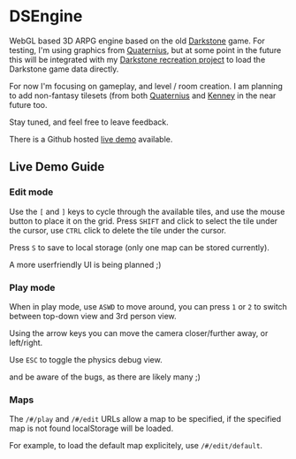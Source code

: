 # DSEngine

WebGL based 3D ARPG engine based on the old [Darkstone](https://en.wikipedia.org/wiki/Darkstone) game. For testing, I'm using graphics from [Quaternius](https://www.patreon.com/quaternius), but at some point in the future this will be integrated with my [Darkstone recreation project](https://github.com/Game3DEE/darkstone) to load the Darkstone game data directly.

For now I'm focusing on gameplay, and level / room creation. I am planning to add non-fantasy tilesets (from both [Quaternius](https://www.patreon.com/quaternius) and [Kenney](https://kenney.nl/) in the near future too.

Stay tuned, and feel free to leave feedback.

There is a Github hosted [live demo](https://game3dee.github.io/dsengine/) available.

## Live Demo Guide

### Edit mode

Use the `[` and `]` keys to cycle through the available tiles, and use the mouse button to place it on the grid. Press `SHIFT` and click to select the tile under the cursor, use `CTRL` click to delete the tile under the cursor.

Press `S` to save to local storage (only one map can be stored currently).

A more userfriendly UI is being planned ;)

### Play mode

When in play mode, use `ASWD` to move around, you can press `1` or `2` to switch between top-down view and 3rd person view.

Using the arrow keys you can move the camera closer/further away, or left/right.

Use `ESC` to toggle the physics debug view.

and be aware of the bugs, as there are likely many ;)

### Maps

The `/#/play` and `/#/edit` URLs allow a map to be specified, if the specified map is not found localStorage will be loaded.

For example, to load the default map explicitely, use `/#/edit/default`.
